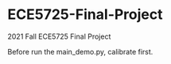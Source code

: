 # ECE5725-Final-Project
2021 Fall ECE5725 Final Project

Before run the main_demo.py, calibrate first.